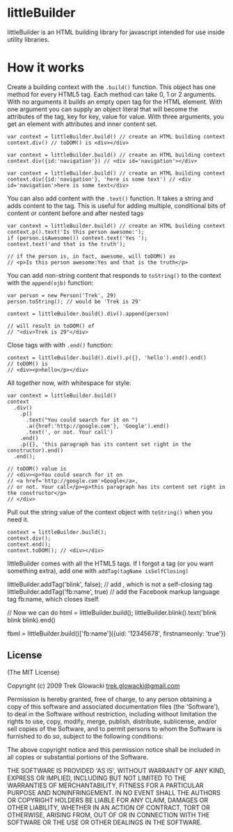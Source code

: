 
# littleBuilder

littleBuilder is an HTML building library for javascript intended for use inside utility libraries.

# How it works
Create a building context with the `.build()` function.  This object has one method for every HTML5 tag.
Each method can take 0, 1 or 2 arguments. With no arguments it builds an empty open tag for the HTML element. With one argument you can supply an object literal that will become the attributes of the tag, key for key, value for value. With three arguments, you get an element with attributes and inner content set.
  
    var context = littleBuilder.build() // create an HTML building context
    context.div() // toDOM() is <div></div>
    
    var context = littleBuilder.build() // create an HTML building context
    context.div({id:'navigation'}) // <div id='navigation'></div>
    
    var context = littleBuilder.build() // create an HTML building context
    context.div({id:'navigation'}, 'here is some text') // <div id='navigation'>here is some text</div>
    
  
You can also add content with the `.text()` function. It takes a string and adds content to the tag. This is useful for adding multiple, conditional bits of content or content before and after nested tags
    
    var context = littleBuilder.build() // create an HTML building context
    context.p().text('Is this person awesome:');
    if (person.isAwesome()) context.text('Yes ');
    context.text('and that is the truth');
    
    // if the person is, in fact, awesome, will toDOM() as
    // <p>Is this person awesome:Yes and that is the truth</p>
    

You can add non-string content that responds to `toString()` to the context with the `append(ojb)` function:

    var person = new Person('Trek', 29)
    person.toString(); // would be 'Trek is 29'
    
    context = littleBuilder.build().div().append(person)
    
    // will result in toDOM() of
    // "<div>Trek is 29"</div>
    
Close tags with with `.end()` function:

    context = littleBuilder.build().div().p({}, 'hello').end().end()
    // toDOM() is
    // <div><p>hello</p></div>

All together now, with whitespace for style:
    
    var context = littleBuilder.build()
    context
      .div()
        .p()
          .text("You could search for it on ")
          .a({href:'http://google.com'}, 'Google').end()
          .text(', or not. Your call')
        .end()
        .p({}, 'this paragraph has its content set right in the constructor).end()
      .end();
      
    // toDOM() value is 
    // <div><p>You could search for it on 
    // <a href='http://google.com'>Google</a>, 
    // or not. Your call</p><p>this paragraph has its content set right in the constructor</p>
    // </div>
    
Pull out the string value of the context object with `toString()` when you need it.

    context = littleBuilder.build();
    context.div();
    context.end();
    context.toDOM(); // <div></div>
    
littleBuilder comes with all the HTML5 tags. If I forgot a tag (or you want something extra), add one with `addTag(tagName isSelfClosing)`

  littleBuilder.addTag('blink', false); // add <blink>, which is not a self-closing tag
  littleBuilder.addTag('fb:name', true) // add the Facebook markup language tag fb:name, which closes itself.
  
  // Now we can do
  html = littleBuilder.build();
  littleBuilder.blink().text('blink blink blink).end()
  
  fbml = littleBuilder.build()['fb:name']({uid: '12345678', firstnameonly: 'true'})
    
## License 

(The MIT License)

Copyright (c) 2009 Trek Glowacki <trek.glowacki@gmail.com>

Permission is hereby granted, free of charge, to any person obtaining
a copy of this software and associated documentation files (the
'Software'), to deal in the Software without restriction, including
without limitation the rights to use, copy, modify, merge, publish,
distribute, sublicense, and/or sell copies of the Software, and to
permit persons to whom the Software is furnished to do so, subject to
the following conditions:

The above copyright notice and this permission notice shall be
included in all copies or substantial portions of the Software.

THE SOFTWARE IS PROVIDED 'AS IS', WITHOUT WARRANTY OF ANY KIND,
EXPRESS OR IMPLIED, INCLUDING BUT NOT LIMITED TO THE WARRANTIES OF
MERCHANTABILITY, FITNESS FOR A PARTICULAR PURPOSE AND NONINFRINGEMENT.
IN NO EVENT SHALL THE AUTHORS OR COPYRIGHT HOLDERS BE LIABLE FOR ANY
CLAIM, DAMAGES OR OTHER LIABILITY, WHETHER IN AN ACTION OF CONTRACT,
TORT OR OTHERWISE, ARISING FROM, OUT OF OR IN CONNECTION WITH THE
SOFTWARE OR THE USE OR OTHER DEALINGS IN THE SOFTWARE.